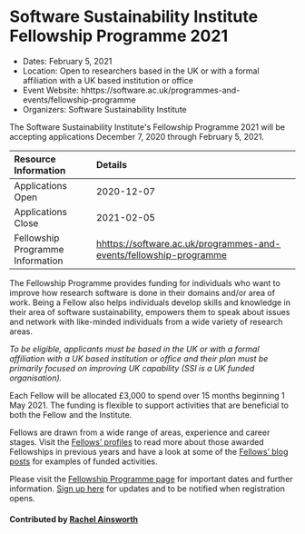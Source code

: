 # Software Sustainability Institute Fellowship Programme 2021

- Dates: February 5, 2021
- Location: Open to researchers based in the UK or with a formal affiliation with a UK based institution or office
- Event Website: hhttps://software.ac.uk/programmes-and-events/fellowship-programme
- Organizers: Software Sustainability Institute

The Software Sustainability Institute's Fellowship Programme 2021 will be accepting applications December 7, 2020 through February 5, 2021.

Resource Information | Details
:--- | :---			   
Applications Open| 2020-12-07
Applications Close | 2021-02-05
Fellowship Programme Information | <hhttps://software.ac.uk/programmes-and-events/fellowship-programme>

The Fellowship Programme provides funding for individuals who want to improve how research software is done in their domains and/or area of work. Being a Fellow also helps individuals develop skills and knowledge in their area of software sustainability, empowers them to speak about issues and network with like-minded individuals from a wide variety of research areas.

*To be eligible, applicants must be based in the UK or with a formal affiliation with a UK based institution or office and their plan must be primarily focused on improving UK capability (SSI is a UK funded organisation).*

Each Fellow will be allocated £3,000 to spend over 15 months beginning 1 May 2021. The funding is flexible to support activities that are beneficial to both the Fellow and the Institute. 

Fellows are drawn from a wide range of areas, experience and career stages. Visit the [Fellows’ profiles](https://software.ac.uk/about/fellows?_ga=2.1455027.345686296.1602850149-105420100.1593694958) to read more about those awarded Fellowships in previous years and have a look at some of the [Fellows’ blog posts](https://software.ac.uk/tags/fellows?_ga=2.1455027.345686296.1602850149-105420100.1593694958) for examples of funded activities.

Please visit the [Fellowship Programme page](http://bit.ly/ssi-fellows2021) for important dates and further information. [Sign up here](http://eepurl.com/dvOJB5) for updates and to be notified when registration opens.

#### Contributed by [Rachel Ainsworth](https://github.com/rainsworth "Rachel Ainsworth GitHub profile")

<!---
Publish: yes
Categories: collaboration
Topics: funding sources and programs
Tags: fellowship
Level: 2
Prerequisites: none
Aggregate: none
--->

